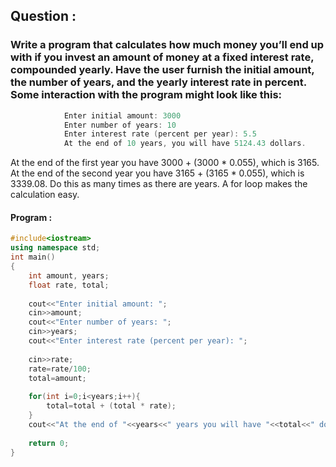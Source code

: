 ## Question : 

### Write a program that calculates how much money you’ll end up with if you invest an amount of money at a fixed interest rate, compounded yearly. Have the user furnish the initial amount, the number of years, and the yearly interest rate in percent. Some interaction with the program might look like this: 

```C++
            Enter initial amount: 3000 
            Enter number of years: 10 
            Enter interest rate (percent per year): 5.5 
            At the end of 10 years, you will have 5124.43 dollars. 
```

At the end of the first year you have 3000 + (3000 * 0.055), which is 3165. At the end of the second year you have 3165 + (3165 * 0.055), which is 3339.08. Do this as many times as there are years. A for loop makes the calculation easy.

#### Program :


```C++
#include<iostream>
using namespace std;
int main()
{
    int amount, years;
    float rate, total;
  
    cout<<"Enter initial amount: ";
    cin>>amount;
    cout<<"Enter number of years: ";
    cin>>years;
    cout<<"Enter interest rate (percent per year): ";
  
    cin>>rate;
    rate=rate/100;
    total=amount;
  
    for(int i=0;i<years;i++){
        total=total + (total * rate);
    }
    cout<<"At the end of "<<years<<" years you will have "<<total<<" dollars";
  
    return 0;
}
```
